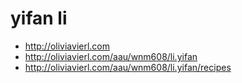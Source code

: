 # yifan li

- http://oliviavierl.com
- http://oliviavierl.com/aau/wnm608/li.yifan
- http://oliviavierl.com/aau/wnm608/li.yifan/recipes
